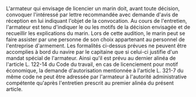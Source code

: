 L'armateur qui envisage de licencier un marin doit, avant toute décision, convoquer l'intéressé par lettre recommandée avec demande d'avis de réception en lui indiquant l'objet de la convocation. Au cours de l'entretien, l'armateur est tenu d'indiquer le ou les motifs de la décision envisagée et de recueillir les explications du marin. 
    Lors de cette audition, le marin peut se faire assister par une personne de son choix appartenant au personnel de l'entreprise d'armement.    Les formalités ci-dessus prévues ne peuvent être accomplies à bord du navire par le capitaine que si celui-ci justifie d'un mandat spécial de l'armateur.    Ainsi qu'il est prévu au dernier alinéa de l'article L. 122-14 du Code du travail, en cas de licenciement pour motif économique, la demande d'autorisation mentionnée à l'article L. 321-7 du même code ne peut être adressée par l'armateur à l'autorité administrative compétente qu'après l'entretien prescrit au premier alinéa du présent article.